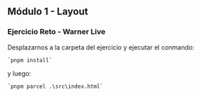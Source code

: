 ## Módulo 1 - Layout

### Ejercicio Reto - Warner Live

Desplazarnos a la carpeta del ejercicio y ejecutar el conmando:

    `pnpm install`

y luego:

    `pnpm parcel .\src\index.html`
